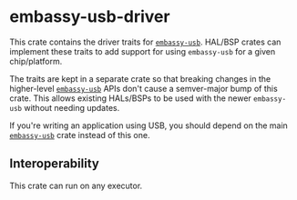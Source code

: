 # embassy-usb-driver

This crate contains the driver traits for [`embassy-usb`]. HAL/BSP crates can implement these
traits to add support for using `embassy-usb` for a given chip/platform.

The traits are kept in a separate crate so that breaking changes in the higher-level [`embassy-usb`]
APIs don't cause a semver-major bump of this crate. This allows existing HALs/BSPs to be used
with the newer `embassy-usb` without needing updates.

If you're writing an application using USB, you should depend on the main [`embassy-usb`] crate
instead of this one.

[`embassy-usb`]: https://crates.io/crates/embassy-usb

## Interoperability

This crate can run on any executor.
